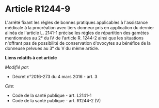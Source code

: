 # Article R1244-9

L'arrêté fixant les règles de bonnes pratiques applicables à l'assistance médicale à la procréation avec tiers donneur pris
en application du dernier alinéa de l'article L. 2141-1 précise les règles de répartition des gamètes mentionnées au 2° du IV
de l'article R. 1244-2 ainsi que les situations n'offrant pas de possibilité de conservation d'ovocytes au bénéfice de la
donneuse prévues au 3° du V du même article.

**Liens relatifs à cet article**

_Modifié par_:

  - Décret n°2016-273 du 4 mars 2016 - art. 3

_Cite_:

  - Code de la santé publique - art. L2141-1
  - Code de la santé publique - art. R1244-2 (V)
